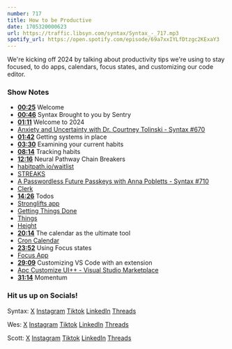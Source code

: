 ```yaml
---
number: 717
title: How to be Productive
date: 1705320000623
url: https://traffic.libsyn.com/syntax/Syntax_-_717.mp3
spotify_url: https://open.spotify.com/episode/69a7xxIYLfDtzgc2KExaY3
---
```


We're kicking off 2024 by talking about productivity tips we're using to stay focused, to do apps, calendars, focus states, and customizing our code editor.

### Show Notes

* **[00:25](#t=00:25)** Welcome
* **[00:46](#t=00:46)** Syntax Brought to you by Sentry
* **[01:11](#t=01:11)** Welcome to 2024
* [Anxiety and Uncertainty with Dr. Courtney Tolinski - Syntax #670](https://syntax.fm/show/670/anxiety-and-uncertainty-with-dr-courtney-tolinski)
* **[01:42](#t=01:42)** Getting systems in place
* **[03:30](#t=03:30)** Examining your current habits
* **[08:14](#t=08:14)** Tracking habits
* **[12:16](#t=12:16)** Neural Pathway Chain Breakers
* [habitpath.io/waitlist](https://habitpath.io/waitlist)
* [STREAKS](https://streaksapp.com/)
* [A Passwordless Future Passkeys with Anna Pobletts - Syntax #710](https://syntax.fm/show/710/a-passwordless-future-passkeys-with-anna-pobletts)
* [Clerk](https://clerk.com/)
* **[14:26](#t=14:26)** Todos
* [Stronglifts app](https://stronglifts.com/app/)
* [Getting Things Done](https://gettingthingsdone.com/)
* [Things](https://culturedcode.com/things/)
* [Height](https://height.app/)
* **[20:14](#t=20:14)** The calendar as the ultimate tool
* [Cron Calendar](https://cron.com/)
* **[23:52](#t=23:52)** Using Focus states
* [Focus App](https://heyfocus.com/)
* **[29:09](#t=29:09)** Customizing VS Code with an extension
* [Apc Customize UI++ - Visual Studio Marketplace](https://marketplace.visualstudio.com/items?itemName=drcika.apc-extension)
* **[31:14](#t=31:14)** Momentum


### Hit us up on Socials!

Syntax: [X](https://twitter.com/syntaxfm) [Instagram](https://www.instagram.com/syntax_fm/) [Tiktok](https://www.tiktok.com/@syntaxfm) [LinkedIn](https://www.linkedin.com/company/96077407/admin/feed/posts/) [Threads](https://www.threads.net/@syntax_fm)

Wes: [X](https://twitter.com/wesbos) [Instagram](https://www.instagram.com/wesbos/) [Tiktok](https://www.tiktok.com/@wesbos) [LinkedIn](https://www.linkedin.com/in/wesbos/) [Threads](https://www.threads.net/@wesbos)

Scott: [X](https://twitter.com/stolinski) [Instagram](https://www.instagram.com/stolinski/) [Tiktok](https://www.tiktok.com/@stolinski) [LinkedIn](https://www.linkedin.com/in/stolinski/) [Threads](https://www.threads.net/@stolinski)